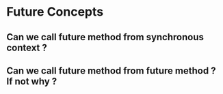 # Future Concepts

## Can we call future method from synchronous context ?
## Can we call future method from future method ? If not why ?
